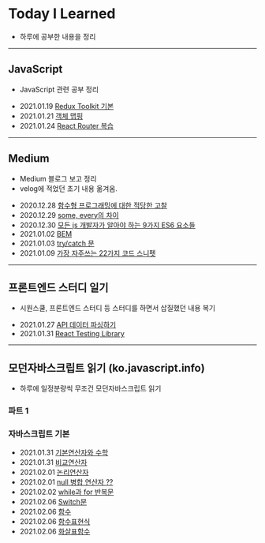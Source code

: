 # Today I Learned

- 하루에 공부한 내용을 정리

---

## JavaScript

- JavaScript 관련 공부 정리

* 2021.01.19 [Redux Toolkit 기본](./JavaScript/007_ReduxToolkit.md)
* 2021.01.21 [객체 맵핑](./JavaScript/008_Mapping.md)
* 2021.01.24 [React Router 복습](./JavaScript/009_ReactRouterDom.md)

---

## Medium

- Medium 블로그 보고 정리
- velog에 적었던 초기 내용 옮겨옴.

* 2020.12.28 [함수형 프로그래밍에 대한 적당한 고찰](./Medium/001_FunctionalProgramming.md)
* 2020.12.29 [some, every의 차이](./Medium/002_SomeAndEvery.md)
* 2020.12.30 [모든 js 개발자가 알아야 하는 9가지 ES6 요소들](./Medium/003_9FeaturesJS.md)
* 2021.01.02 [BEM](./Medium/004_BEM.md)
* 2021.01.03 [try/catch 문](./Medium/005_TryCatch.md)
* 2021.01.09 [가장 자주쓰는 22가지 코드 스니펫](./Medium/006_22CodeSnippets.md)

---

## 프론트엔드 스터디 일기

- 시원스쿨, 프론트엔드 스터디 등 스터디를 하면서 삽질했던 내용 복기

* 2021.01.27 [API 데이터 파싱하기](./frontstudy/010_dataparsing.md)
* 2021.01.31 [React Testing Library](./FrontStudy/011_ReactTesting.md)

---

## 모던자바스크립트 읽기 (ko.javascript.info)

- 하루에 일정분량씩 무조건 모던자바스크립트 읽기

### 파트 1

### 자바스크립트 기본

- 2021.01.31 [기본연산자와 수학](./JavascriptInfo/02_Fundamentals/011_0208operators.md)
- 2021.01.31 [비교연산자](./JavascriptInfo/02_Fundamentals/011_0209comparison.md)
- 2021.02.01 [논리연산자](./JavascriptInfo/02_Fundamentals/012_0211logicalOperators.md)
- 2021.02.01 [null 병합 연산자 ??](./JavascriptInfo/02_Fundamentals/012_0212Nullish.md)
- 2021.02.02 [while과 for 반복문](./JavascriptInfo/02_Fundamentals/013_0213WhileFor.md)
- 2021.02.06 [Switch문](./JavascriptInfo/02_Fundamentals/014_0214Switch.md)
- 2021.02.06 [함수](./JavascriptInfo/02_Fundamentals/014_0215FunctionBasic.md)
- 2021.02.06 [함수표현식](./JavascriptInfo/02_Fundamentals/014_0216FunctionExpression.md)
- 2021.02.06 [화살표함수](./JavascriptInfo/02_Fundamentals/014_0217ArrowFunction.md)
